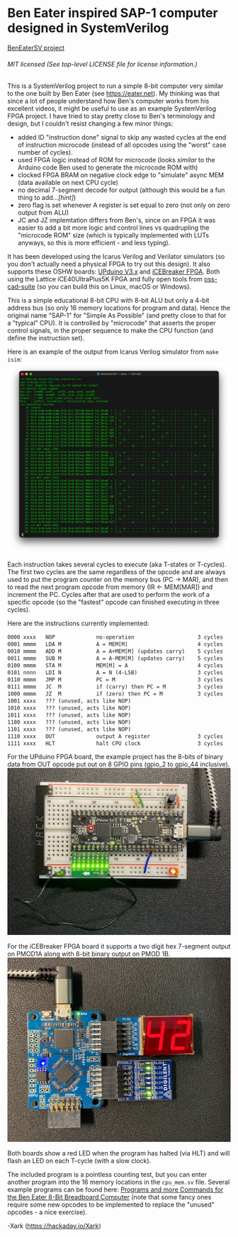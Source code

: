 # Ben Eater inspired SAP-1 computer designed in SystemVerilog

[BenEaterSV project](https://github.com/XarkLabs/BenEaterSV)

###### MIT licensed (See top-level LICENSE file for license information.)

This is a  SystemVerilog project to run a simple 8-bit computer very similar to the one built by Ben Eater (see <https://eater.net>).   My thinking was that since
a lot of people understand how Ben's computer works from his excellent videos, it might be useful to use as an example SystemVerilog FPGA project.  I have tried to stay pretty close to Ben's terminology and design, but I couldn't resist changing a few minor things:

* added ID "instruction done" signal to skip any wasted cycles at the end of instruction microcode (instead of all opcodes using the "worst" case number of cycles).
* used FPGA logic instead of ROM for microcode (looks *similar* to the Arduino code Ben used to generate the microcode ROM with)
* clocked FPGA BRAM on negative clock edge to "simulate" async MEM (data available on next CPU cycle)
* no decimal 7-segment decode for output (although this would be a fun thing to add...*[hint]*)
* zero flag is set whenever A register is set equal to zero (not only on zero output from ALU)
* JC and JZ implemtation differs from Ben's, since on an FPGA it was easier to add a bit more logic and control lines vs quadrupling the "microcode ROM" size (which is typically implemented with LUTs anyways, so this is more efficient - and less typing).

It has been developed using the Icarus Verilog and Verilator simulators (so you don't actually need a physical FPGA to try out this design).  It also supports these OSHW boards: [UPduino V3.x](https://github.com/tinyvision-ai-inc/UPduino-v3.0) and [iCEBreaker FPGA](https://github.com/icebreaker-fpga/icebreaker).  Both using the Lattice iCE40UltraPlus5K FPGA and fully open tools from [oss-cad-suite](https://github.com/YosysHQ/oss-cad-suite-build/releases/latest) (so you can build this on Linux, macOS or Windows).

This is a simple educational 8-bit CPU with 8-bit ALU but only a 4-bit address bus (so only 16 memory locations for program and data).  Hence the original name "SAP-1" for "Simple As Possible" (and pretty close to that for a "typical" CPU).  It is controlled by "microcode" that asserts the proper control signals, in the proper sequence to make the CPU function (and define the instruction set).

Here is an example of the output from Icarus Verilog simulator from `make isim`:
![Icarus Verilog Simulation](./pics/iverilog_sim_output.png)

Each instruction takes several cycles to execute (aka T-states or T-cycles).  The first two cycles are the same regardless of the opcode and are always used to put the program counter on the memory bus (PC -> MAR), and then to read the next program opcode from memory (IR <- MEM[MAR]) and increment the PC.  Cycles after that are used to perform the work of a specific opcode (so the "fastest" opcode can finished executing in three cycles).

Here are the instructions currently implemented:

    0000 xxxx   NOP             no-operation                    3 cycles
    0001 mmmm   LDA M           A = MEM[M]                      4 cycles
    0010 mmmm   ADD M           A = A+MEM[M] (updates carry)    5 cycles
    0011 mmmm   SUB M           A = A-MEM[M] (updates carry)    5 cycles
    0100 mmmm   STA M           MEM[M] = A                      4 cycles
    0101 nnnn   LDI N           A = N (4-LSB)                   3 cycles
    0110 mmmm   JMP M           PC = M                          3 cycles
    0111 mmmm   JC  M           if (carry) then PC = M          3 cycles
    1000 mmmm   JZ  M           if (zero) then PC = M           3 cycles
    1001 xxxx   ??? (unused, acts like NOP)
    1010 xxxx   ??? (unused, acts like NOP)
    1011 xxxx   ??? (unused, acts like NOP)
    1100 xxxx   ??? (unused, acts like NOP)
    1101 xxxx   ??? (unused, acts like NOP)
    1110 xxxx   OUT             output A register               3 cycles
    1111 xxxx   HLT             halt CPU clock                  3 cycles

For the UPduino FPGA board, the example project has the 8-bits of binary data from OUT opcode put out on 8 GPIO pins (gpio_2 to gpio_44 inclusive).
![UPDuino FPGA board](./pics/UPduino_FPGA.jpg)

For the iCEBreaker FPGA board it supports a two digit hex 7-segment output on PMOD1A along with 8-bit binary output on PMOD 1B.
![iCEBreadker FPGA board](./pics/iCEBreaker_FPGA.jpg)

Both boards show a red LED when the program has halted (via HLT) and will flash an LED on each T-cycle (with a slow clock).

The included program is a pointless counting test, but you can enter another program into the 16 memory locations in the `cpu_mem.sv` file.  Several example programs can be found here: [Programs and more Commands for the Ben Eater 8-Bit Breadboard Computer](https://theshamblog.com/programs-and-more-commands-for-the-ben-eater-8-bit-breadboard-computer/) (note that some fancy ones require some new opcodes to be implemented to replace the "unused" opcodes - a nice exercise).

-Xark (<https://hackaday.io/Xark>)
